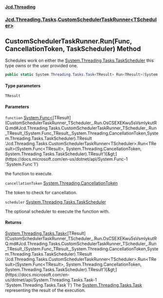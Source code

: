 #### [Jcd.Threading](index.md 'index')
### [Jcd.Threading.Tasks](Jcd.Threading.Tasks.md 'Jcd.Threading.Tasks').[CustomSchedulerTaskRunner&lt;TScheduler&gt;](CustomSchedulerTaskRunner_TScheduler_.md 'Jcd.Threading.Tasks.CustomSchedulerTaskRunner<TScheduler>')

## CustomSchedulerTaskRunner<TScheduler>.Run<TResult>(Func<TResult>, CancellationToken, TaskScheduler) Method

Schedules work on either the [System.Threading.Tasks.TaskScheduler](https://docs.microsoft.com/en-us/dotnet/api/System.Threading.Tasks.TaskScheduler 'System.Threading.Tasks.TaskScheduler') this type owns or the user provided one.

```csharp
public static System.Threading.Tasks.Task<TResult> Run<TResult>(System.Func<TResult> function, System.Threading.CancellationToken cancellationToken, System.Threading.Tasks.TaskScheduler? scheduler=null);
```
#### Type parameters

<a name='Jcd.Threading.Tasks.CustomSchedulerTaskRunner_TScheduler_.Run_TResult_(System.Func_TResult_,System.Threading.CancellationToken,System.Threading.Tasks.TaskScheduler).TResult'></a>

`TResult`
#### Parameters

<a name='Jcd.Threading.Tasks.CustomSchedulerTaskRunner_TScheduler_.Run_TResult_(System.Func_TResult_,System.Threading.CancellationToken,System.Threading.Tasks.TaskScheduler).function'></a>

`function` [System.Func&lt;](https://docs.microsoft.com/en-us/dotnet/api/System.Func-1 'System.Func`1')[TResult](CustomSchedulerTaskRunner_TScheduler_.Run.OsCSEXEKwu5sVsmlykutRQ.md#Jcd.Threading.Tasks.CustomSchedulerTaskRunner_TScheduler_.Run_TResult_(System.Func_TResult_,System.Threading.CancellationToken,System.Threading.Tasks.TaskScheduler).TResult 'Jcd.Threading.Tasks.CustomSchedulerTaskRunner<TScheduler>.Run<TResult>(System.Func<TResult>, System.Threading.CancellationToken, System.Threading.Tasks.TaskScheduler).TResult')[&gt;](https://docs.microsoft.com/en-us/dotnet/api/System.Func-1 'System.Func`1')

the function to execute.

<a name='Jcd.Threading.Tasks.CustomSchedulerTaskRunner_TScheduler_.Run_TResult_(System.Func_TResult_,System.Threading.CancellationToken,System.Threading.Tasks.TaskScheduler).cancellationToken'></a>

`cancellationToken` [System.Threading.CancellationToken](https://docs.microsoft.com/en-us/dotnet/api/System.Threading.CancellationToken 'System.Threading.CancellationToken')

The token to check for cancellation.

<a name='Jcd.Threading.Tasks.CustomSchedulerTaskRunner_TScheduler_.Run_TResult_(System.Func_TResult_,System.Threading.CancellationToken,System.Threading.Tasks.TaskScheduler).scheduler'></a>

`scheduler` [System.Threading.Tasks.TaskScheduler](https://docs.microsoft.com/en-us/dotnet/api/System.Threading.Tasks.TaskScheduler 'System.Threading.Tasks.TaskScheduler')

The optional scheduler to execute the function with.

#### Returns
[System.Threading.Tasks.Task&lt;](https://docs.microsoft.com/en-us/dotnet/api/System.Threading.Tasks.Task-1 'System.Threading.Tasks.Task`1')[TResult](CustomSchedulerTaskRunner_TScheduler_.Run.OsCSEXEKwu5sVsmlykutRQ.md#Jcd.Threading.Tasks.CustomSchedulerTaskRunner_TScheduler_.Run_TResult_(System.Func_TResult_,System.Threading.CancellationToken,System.Threading.Tasks.TaskScheduler).TResult 'Jcd.Threading.Tasks.CustomSchedulerTaskRunner<TScheduler>.Run<TResult>(System.Func<TResult>, System.Threading.CancellationToken, System.Threading.Tasks.TaskScheduler).TResult')[&gt;](https://docs.microsoft.com/en-us/dotnet/api/System.Threading.Tasks.Task-1 'System.Threading.Tasks.Task`1')
The [System.Threading.Tasks.Task](https://docs.microsoft.com/en-us/dotnet/api/System.Threading.Tasks.Task 'System.Threading.Tasks.Task') representing the result of the execution.